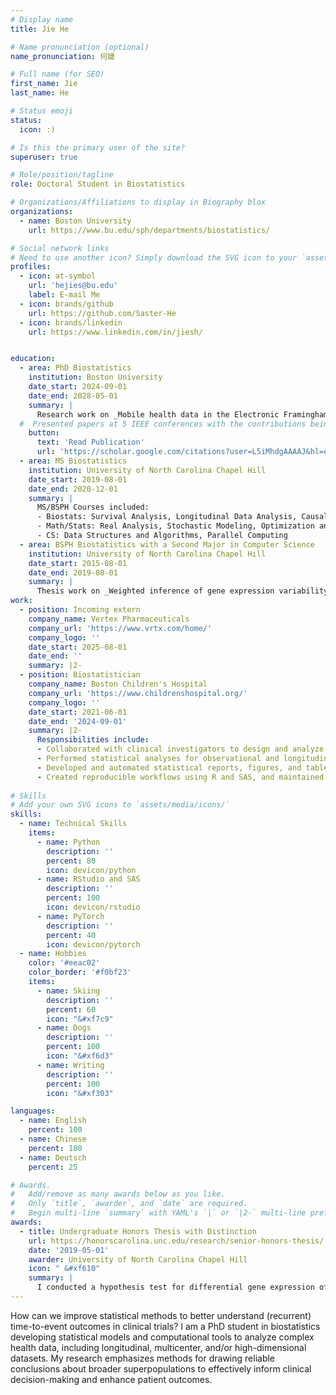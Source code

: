 ```yaml
---
# Display name
title: Jie He

# Name pronunciation (optional)
name_pronunciation: 何婕

# Full name (for SEO)
first_name: Jie
last_name: He

# Status emoji
status:
  icon: :)

# Is this the primary user of the site?
superuser: true

# Role/position/tagline
role: Doctoral Student in Biostatistics 

# Organizations/Affiliations to display in Biography blox
organizations:
  - name: Boston University
    url: https://www.bu.edu/sph/departments/biostatistics/

# Social network links
# Need to use another icon? Simply download the SVG icon to your `assets/media/icons/` folder.
profiles:
  - icon: at-symbol
    url: 'hejies@bu.edu'
    label: E-mail Me
  - icon: brands/github
    url: https://github.com/Saster-He
  - icon: brands/linkedin
    url: https://www.linkedin.com/in/jiesh/


education:
  - area: PhD Biostatistics
    institution: Boston University 
    date_start: 2024-09-01
    date_end: 2028-05-01
    summary: |
      Research work on _Mobile health data in the Electronic Framingham Heart Study_. Supervised by [Prof Chunyu Liu](https://www.bu.edu/sph/profile/chunyu-liu/). 
  #  Presented papers at 5 IEEE conferences with the contributions being published in 2 Springer journals.
    button:
      text: 'Read Publication'
      url: 'https://scholar.google.com/citations?user=L5iMhdgAAAAJ&hl=en'
  - area: MS Biostatistics
    institution: University of North Carolina Chapel Hill
    date_start: 2019-08-01
    date_end: 2020-12-01
    summary: |
      MS/BSPH Courses included:
      - Biostats: Survival Analysis, Longitudinal Data Analysis, Causal Inference, Clinical Study Design 
      - Math/Stats: Real Analysis, Stochastic Modeling, Optimization and Functional Analysis
      - CS: Data Structures and Algorithms, Parallel Computing
  - area: BSPH Biostatistics with a Second Major in Computer Science
    institution: University of North Carolina Chapel Hill
    date_start: 2015-08-01
    date_end: 2019-08-01
    summary: |
      Thesis work on _Weighted inference of gene expression variability in single cell RNAseq_. Advised by [Prof Di Wu](https://sph.unc.edu/adv_profile/di-wu-phd/).
work:
  - position: Incoming extern 
    company_name: Vertex Pharmaceuticals
    company_url: 'https://www.vrtx.com/home/'
    company_logo: ''
    date_start: 2025-08-01
    date_end: ''
    summary: |2-
  - position: Biostatistician
    company_name: Boston Children's Hospital
    company_url: 'https://www.childrenshospital.org/'
    company_logo: ''
    date_start: 2021-06-01
    date_end: '2024-09-01'
    summary: |2-
      Responsibilities include:
      - Collaborated with clinical investigators to design and analyze studies across pediatric and cardiovascular research domains.
      - Performed statistical analyses for observational and longitudinal studies, including survival analysis, generalized linear models, and mixed-effects models.
      - Developed and automated statistical reports, figures, and tables for manuscripts, presentations, and grant applications.
      - Created reproducible workflows using R and SAS, and maintained version-controlled analysis code on hospital research hub.
  
# Skills
# Add your own SVG icons to `assets/media/icons/`
skills:
  - name: Technical Skills
    items:
      - name: Python
        description: ''
        percent: 80
        icon: devicon/python
      - name: RStudio and SAS
        description: ''
        percent: 100
        icon: devicon/rstudio
      - name: PyTorch
        description: ''
        percent: 40
        icon: devicon/pytorch
  - name: Hobbies
    color: '#eeac02'
    color_border: '#f0bf23'
    items:
      - name: Skiing 
        description: ''
        percent: 60
        icon: "&#xf7c9"
      - name: Dogs
        description: ''
        percent: 100
        icon: "&#xf6d3"
      - name: Writing
        description: ''
        percent: 100
        icon: "&#xf303"

languages:
  - name: English
    percent: 100
  - name: Chinese
    percent: 100
  - name: Deutsch
    percent: 25

# Awards.
#   Add/remove as many awards below as you like.
#   Only `title`, `awarder`, and `date` are required.
#   Begin multi-line `summary` with YAML's `|` or `|2-` multi-line prefix and indent 2 spaces below.
awards:
  - title: Undergraduate Honors Thesis with Distinction
    url: https://honorscarolina.unc.edu/research/senior-honors-thesis/
    date: '2019-05-01'
    awarder: University of North Carolina Chapel Hill
    icon: "	&#xf610"
    summary: |
      I conducted a hypothesis test for differential gene expression of single cell RNA sequencing where gene level variability was defined as the test measure. I also wrote R functions to address the mean-variance relationship for zero-inflated RNA-seq counts (32,738 genes and 2,692 cells).
---
```


How can we improve statistical methods to better understand (recurrent) time-to-event outcomes in clinical trials? I am a PhD student in biostatistics developing statistical models and computational tools to analyze complex health data, including longitudinal, multicenter, and/or high-dimensional datasets. My research emphasizes methods for drawing reliable conclusions about broader superpopulations to effectively inform clinical decision-making and enhance patient outcomes.
